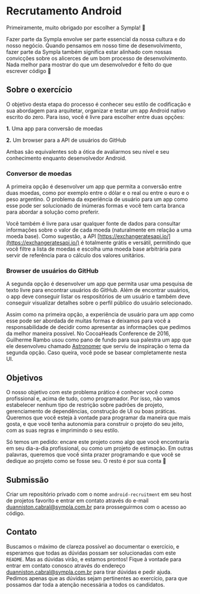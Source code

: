 # Recrutamento Android

Primeiramente, muito obrigado por escolher a Sympla! 🙂

Fazer parte da Sympla envolve ser parte essencial da nossa cultura e do nosso negócio. Quando pensamos em nosso time de desenvolvimento, fazer parte da Sympla também significa estar alinhado com nossas convicções sobre os alicerces de um bom processo de desenvolvimento. Nada melhor para mostrar do que um desenvolvedor é feito do que escrever código 🤘  

## Sobre o exercício

O objetivo desta etapa do processo é conhecer seu estilo de codificação e sua abordagem para arquitetar, organizar e testar um app Android nativo escrito do zero. Para isso, você é livre para escolher entre duas opções:

**1.** Uma app para conversão de moedas

**2.** Um browser para a API de usuários do GitHub

Ambas são equivalentes sob a ótica de avaliarmos seu nível e seu conhecimento enquanto desenvolvedor Android.

### Conversor de moedas

A primeira opção é desenvolver um app que permita a conversão entre duas moedas, como por exemplo entre o dólar e o real ou entre o euro e o peso argentino. O problema da experiência de usuário para um app como esse pode ser solucionado de inúmeras formas e você tem carta branca para abordar a solução como preferir.

Você também é livre para usar qualquer fonte de dados para consultar informações sobre o valor de cada moeda (naturalmente em relação a uma moeda base). Como sugestão, a API [https://exchangeratesapi.io/](https://exchangeratesapi.io/) é totalmente grátis e versátil, permitindo que você filtre a lista de moedas e escolha uma moeda base arbitrária para servir de referência para o cálculo dos valores unitários.

### Browser de usuários do GitHub

A segunda opção é desenvolver um app que permita usar uma pesquisa de texto livre para encontrar usuários do GitHub. Além de encontrar usuários, o app deve conseguir listar os respositórios de um usuário e também deve conseguir visualizar detalhes sobre o perfil público do usuário selecionado.

Assim como na primeira opção, a experiência de usuário para um app como esse pode ser abordada de muitas formas e deixamos para você a responsabilidade de decidir como apresentar as informações que pedimos da melhor maneira possível. No CocoaHeads Conference de 2016, Guilherme Rambo usou como pano de fundo para sua palestra um app que ele desenvolveu chamado [Astronomer](https://github.com/insidegui/Astronomer) que serviu de inspiração o tema da segunda opção. Caso queira, você pode se basear completamente nesta UI.

## Objetivos

O nosso objetivo com este problema prático é conhecer você como profissional e, acima de tudo, como programador. Por isso, não vamos estabelecer nenhum tipo de restrição sobre padrões de projeto, gerenciamento de dependências, construção de UI ou boas práticas. Queremos que você esteja à vontade para programar da maneira que mais gosta, e que você tenha autonomia para construir o projeto do seu jeito, com as suas regras e imprimindo o seu estilo.

Só temos um pedido: encare este projeto como algo que você encontraria em seu dia-a-dia profissional, ou como um projeto de estimação. Em outras palavras, queremos que você sinta prazer programando e que você se dedique ao projeto como se fosse seu. O resto é por sua conta 😬

## Submissão

Criar um repositório privado com o nome `android-recruitment` em seu host de projetos favorito e entrar em contato através do e-mail [duanniston.cabral@sympla.com.br](mailto:duanniston.cabral@sympla.com.br) para prosseguirmos com o acesso ao código.

## Contato

Buscamos o máximo de clareza possível ao documentar o exercício, e esperamos que todas as dúvidas possam ser solucionadas com este `README`. Mas as dúvidas virão, e estamos prontos! Fique à vontade para entrar em contato conosco através do endereço [duanniston.cabral@sympla.com.br](mailto:duanniston.cabral@sympla.com.br) para tirar dúvidas e pedir ajuda. Pedimos apenas que as dúvidas sejam pertinentes ao exercício, para que possamos dar toda a atenção necessária a todos os candidatos.  
